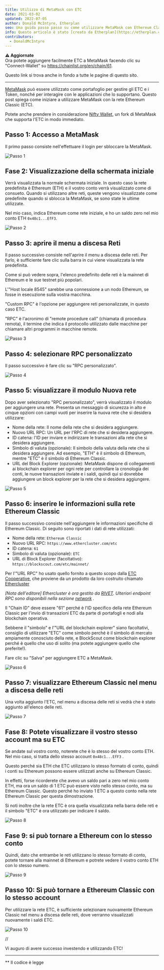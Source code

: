 ```yaml
---
title: Utilizzo di MetaMask con ETC
date: 2021-03-02
updated: 2022-07-05
author: Donald McIntyre, Etherplan
seo: Una guida passo passo su come utilizzare MetaMask con Ethereum Classic per inviare ETC e interagire con le applicazioni decentralizzate.
info: Questo articolo è stato [creato da Etherplan](https://etherplan.com/2021/03/02/how-to-connect-metamask-to-ethereum-classic/15512/). Per ulteriori tutorial su Ethereum Classic, teoria e concetti sulle criptovalute, consultare [etherplan.com](https://etherplan.com).
contributors:
  - DonaldMcIntyre
---
```


**⚠️ Aggiornate**  
Ora potete aggiungere facilmente ETC a MetaMask facendo clic su "Connect-Wallet" su https://chainlist.org/en/chain/61.

Questo link si trova anche in fondo a tutte le pagine di questo sito.

---

[MetaMask](https://metamask.io) può essere utilizzato come portafoglio per gestire gli ETC e i Token, nonché per interagire con le applicazioni che lo supportano. Questo post spiega come iniziare a utilizzare MetaMask con la rete Ethereum Classic (ETC).

Potete anche prendere in considerazione [Nifty Wallet](https://chrome.google.com/webstore/detail/nifty-wallet/jbdaocneiiinmjbjlgalhcelgbejmnid?ucbcb=1), un fork di MetaMask che supporta l'ETC in modo immediato.

## Passo 1: Accesso a MetaMask

Il primo passo consiste nell'effettuare il login per sbloccare la MetaMask.

![Passo 1](./01.png)

## Fase 2: Visualizzazione della schermata iniziale

Verrà visualizzata la normale schermata iniziale. In questo caso la rete predefinita è Ethereum (ETH) e il vostro conto verrà visualizzato come di consueto. Quando si utilizzano altre reti, queste vengono visualizzate come predefinite quando si sblocca la MetaMask, se sono state le ultime utilizzate.

Nel mio caso, indica Ethereum come rete iniziale, e ho un saldo zero nel mio conto ETH `0x48c1...EfF3`.

![Passo 2](./02.png)

## Passo 3: aprire il menu a discesa Reti

Il passo successivo consiste nell'aprire il menu a discesa delle reti. Per farlo, è sufficiente fare clic sulla barra in cui viene visualizzata la rete predefinita.

Come si può vedere sopra, l'elenco predefinito delle reti è la mainnet di Ethereum e le sue testnet più popolari.

L'"Host locale 8545" sarebbe una connessione a un nodo Ethereum, se fosse in esecuzione sulla vostra macchina.

"Custom RPC" è l'opzione per aggiungere reti personalizzate, in questo caso ETC.

"RPC" è l'acronimo di "remote procedure call" (chiamata di procedura remota), il termine che indica il protocollo utilizzato dalle macchine per chiamare altri programmi in macchine remote.

![Passo 3](./03.png)

## Passo 4: selezionare RPC personalizzato

Il passo successivo è fare clic su "RPC personalizzato".

![Passo 4](./04.png)

## Passo 5: visualizzare il modulo Nuova rete

Dopo aver selezionato "RPC personalizzato", verrà visualizzato il modulo per aggiungere una rete. Presenta un messaggio di sicurezza in alto e cinque opzioni con campi vuoti per inserire la nuova rete che si desidera utilizzare:

- Nome della rete: Il nome della rete che si desidera aggiungere.
- Nuovo URL RPC: Un URL per l'RPC di rete che si desidera aggiungere.
- ID catena: l'ID per inviare e indirizzare le transazioni alla rete che si desidera aggiungere.
- Simbolo di valuta (opzionale): Il simbolo della valuta della rete che si desidera aggiungere. Ad esempio, "ETH" è il simbolo di Ethereum, mentre "ETC" è il simbolo di Ethereum Classic.
- URL del Block Explorer (opzionale): MetaMask dispone di collegamenti ai blockchain explorer per ogni rete per controllare la cronologia dei conti, le nuove transazioni inviate e i saldi, quindi qui si dovrebbe aggiungere un block explorer per la rete che si desidera aggiungere.

![Passo 5](./05.png)

## Passo 6: inserire le informazioni sulla rete Ethereum Classic

Il passo successivo consiste nell'aggiungere le informazioni specifiche di Ethereum Classic. Di seguito sono riportati i dati di rete utilizzati:

- Nome della rete: `Ethereum Classic`
- Nuovo URL RPC: `https://www.ethercluster.com/etc`
- ID catena: `61`
- Simbolo di valuta (opzionale): `ETC`
- URL di Block Explorer (facoltativo): `https://blockscout.com/etc/mainnet/`

Per l'"URL RPC" ho usato quello fornito a questo scopo dalla [ETC Cooperative](https://etccooperative.org/), che proviene da un prodotto da loro costruito chiamato [Ethercluster](https://ethercluster.com/)

_[Nota dell'editore] Ethercluster è ora gestito da [RIVET](https://rivet.cloud/). Ulteriori endpoint RPC sono disponibili nella sezione [network](/network/endpoints) ._

Il "Chain ID" deve essere "61" perché è l'ID specifico della rete Ethereum Classic per l'invio di transazioni ETC da parte di portafogli e nodi alla blockchain operativa.

Sebbene il "simbolo" e l'"URL del blockchain explorer" siano facoltativi, consiglio di utilizzare "ETC" come simbolo perché è il simbolo di mercato ampiamente conosciuto della rete, e BlockScout come blockchain explorer perché è quello che uso di solito (ma potete aggiungere quello che preferite!).

Fare clic su "Salva" per aggiungere ETC a MetaMask.

![Passo 6](./06.png)

## Passo 7: visualizzare Ethereum Classic nel menu a discesa delle reti

Una volta aggiunto l'ETC, nel menu a discesa delle reti si vedrà che è stato aggiunto all'elenco delle reti.

![Passo 7](./07.png)

## Fase 8: Potete visualizzare il vostro stesso account ma su ETC

Se andate sul vostro conto, noterete che è lo stesso del vostro conto ETH. Nel mio caso, si tratta dello stesso account `0x48c1...EfF3` .

Questo perché sia ETH che ETC utilizzano lo stesso formato di conto, quindi i conti su Ethereum possono essere utilizzati anche su Ethereum Classic.

In effetti, forse ricorderete che avevo un saldo pari a zero nel mio conto ETH, ma ora un saldo di 1 ETC può essere visto nello stesso conto, ma su Ethereum Classic. Questo perché ho inviato 1 ETC a questo conto nella rete Ethereum Classic per questa dimostrazione.

Si noti inoltre che la rete ETC è ora quella visualizzata nella barra delle reti e il simbolo "ETC" è ora utilizzato per indicare il saldo.

![Passo 8](./08.png)

## Fase 9: si può tornare a Ethereum con lo stesso conto

Quindi, dato che entrambe le reti utilizzano lo stesso formato di conto, potete tornare alla mainnet di Ethereum e potrete vedere il vostro conto ETH con lo stesso numero.

![Passo 9](./09.png)

## Passo 10: Si può tornare a Ethereum Classic con lo stesso account

Per utilizzare la rete ETC, è sufficiente selezionare nuovamente Ethereum Classic nel menu a discesa delle reti, dove verranno visualizzati nuovamente i saldi ETC.

![Passo 10](./10.png)

//

Vi auguro di avere successo investendo e utilizzando ETC!

---

** Il codice è legge
